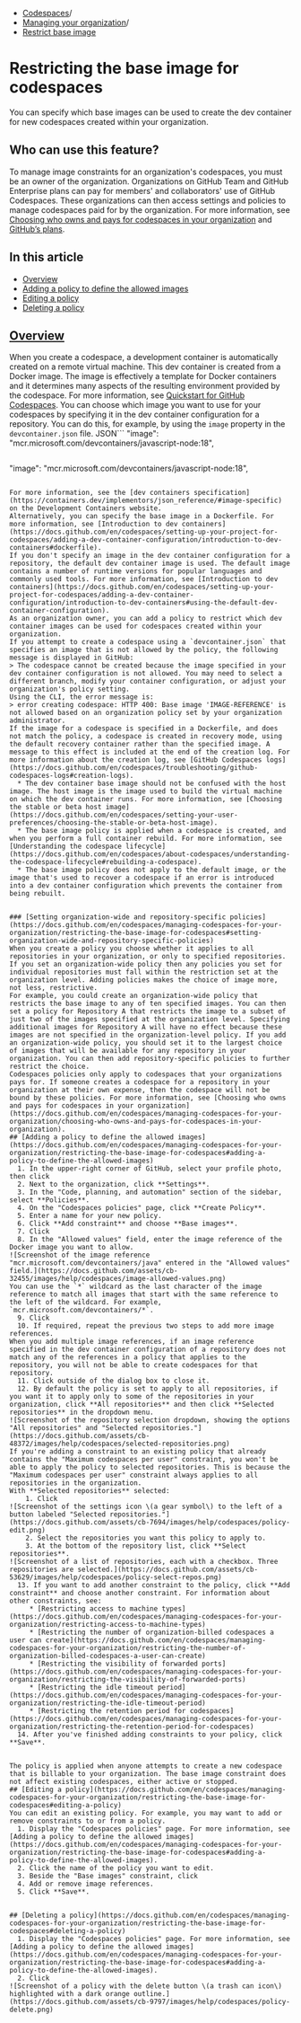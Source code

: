   * [Codespaces](https://docs.github.com/en/codespaces "Codespaces")/
  * [Managing your organization](https://docs.github.com/en/codespaces/managing-codespaces-for-your-organization "Managing your organization")/
  * [Restrict base image](https://docs.github.com/en/codespaces/managing-codespaces-for-your-organization/restricting-the-base-image-for-codespaces "Restrict base image")


# Restricting the base image for codespaces
You can specify which base images can be used to create the dev container for new codespaces created within your organization.
## Who can use this feature?
To manage image constraints for an organization's codespaces, you must be an owner of the organization.
Organizations on GitHub Team and GitHub Enterprise plans can pay for members' and collaborators' use of GitHub Codespaces. These organizations can then access settings and policies to manage codespaces paid for by the organization. For more information, see [Choosing who owns and pays for codespaces in your organization](https://docs.github.com/en/codespaces/managing-codespaces-for-your-organization/choosing-who-owns-and-pays-for-codespaces-in-your-organization#about-ownership-of-codespaces) and [GitHub’s plans](https://docs.github.com/en/get-started/learning-about-github/githubs-plans).
## In this article
  * [Overview](https://docs.github.com/en/codespaces/managing-codespaces-for-your-organization/restricting-the-base-image-for-codespaces#overview)
  * [Adding a policy to define the allowed images](https://docs.github.com/en/codespaces/managing-codespaces-for-your-organization/restricting-the-base-image-for-codespaces#adding-a-policy-to-define-the-allowed-images)
  * [Editing a policy](https://docs.github.com/en/codespaces/managing-codespaces-for-your-organization/restricting-the-base-image-for-codespaces#editing-a-policy)
  * [Deleting a policy](https://docs.github.com/en/codespaces/managing-codespaces-for-your-organization/restricting-the-base-image-for-codespaces#deleting-a-policy)


## [Overview](https://docs.github.com/en/codespaces/managing-codespaces-for-your-organization/restricting-the-base-image-for-codespaces#overview)
When you create a codespace, a development container is automatically created on a remote virtual machine. This dev container is created from a Docker image. The image is effectively a template for Docker containers and it determines many aspects of the resulting environment provided by the codespace. For more information, see [Quickstart for GitHub Codespaces](https://docs.github.com/en/codespaces/quickstart#introduction).
You can choose which image you want to use for your codespaces by specifying it in the dev container configuration for a repository. You can do this, for example, by using the `image` property in the `devcontainer.json` file.
JSON```
"image": "mcr.microsoft.com/devcontainers/javascript-node:18",

```
```
"image": "mcr.microsoft.com/devcontainers/javascript-node:18",

```

For more information, see the [dev containers specification](https://containers.dev/implementors/json_reference/#image-specific) on the Development Containers website.
Alternatively, you can specify the base image in a Dockerfile. For more information, see [Introduction to dev containers](https://docs.github.com/en/codespaces/setting-up-your-project-for-codespaces/adding-a-dev-container-configuration/introduction-to-dev-containers#dockerfile).
If you don't specify an image in the dev container configuration for a repository, the default dev container image is used. The default image contains a number of runtime versions for popular languages and commonly used tools. For more information, see [Introduction to dev containers](https://docs.github.com/en/codespaces/setting-up-your-project-for-codespaces/adding-a-dev-container-configuration/introduction-to-dev-containers#using-the-default-dev-container-configuration).
As an organization owner, you can add a policy to restrict which dev container images can be used for codespaces created within your organization.
If you attempt to create a codespace using a `devcontainer.json` that specifies an image that is not allowed by the policy, the following message is displayed in GitHub:
> The codespace cannot be created because the image specified in your dev container configuration is not allowed. You may need to select a different branch, modify your container configuration, or adjust your organization's policy setting.
Using the CLI, the error message is:
> error creating codespace: HTTP 400: Base image 'IMAGE-REFERENCE' is not allowed based on an organization policy set by your organization administrator.
If the image for a codespace is specified in a Dockerfile, and does not match the policy, a codespace is created in recovery mode, using the default recovery container rather than the specified image. A message to this effect is included at the end of the creation log. For more information about the creation log, see [GitHub Codespaces logs](https://docs.github.com/en/codespaces/troubleshooting/github-codespaces-logs#creation-logs).
  * The dev container base image should not be confused with the host image. The host image is the image used to build the virtual machine on which the dev container runs. For more information, see [Choosing the stable or beta host image](https://docs.github.com/en/codespaces/setting-your-user-preferences/choosing-the-stable-or-beta-host-image).
  * The base image policy is applied when a codespace is created, and when you perform a full container rebuild. For more information, see [Understanding the codespace lifecycle](https://docs.github.com/en/codespaces/about-codespaces/understanding-the-codespace-lifecycle#rebuilding-a-codespace).
  * The base image policy does not apply to the default image, or the image that's used to recover a codespace if an error is introduced into a dev container configuration which prevents the container from being rebuilt.


### [Setting organization-wide and repository-specific policies](https://docs.github.com/en/codespaces/managing-codespaces-for-your-organization/restricting-the-base-image-for-codespaces#setting-organization-wide-and-repository-specific-policies)
When you create a policy you choose whether it applies to all repositories in your organization, or only to specified repositories. If you set an organization-wide policy then any policies you set for individual repositories must fall within the restriction set at the organization level. Adding policies makes the choice of image more, not less, restrictive.
For example, you could create an organization-wide policy that restricts the base image to any of ten specified images. You can then set a policy for Repository A that restricts the image to a subset of just two of the images specified at the organization level. Specifying additional images for Repository A will have no effect because these images are not specified in the organization-level policy. If you add an organization-wide policy, you should set it to the largest choice of images that will be available for any repository in your organization. You can then add repository-specific policies to further restrict the choice.
Codespaces policies only apply to codespaces that your organizations pays for. If someone creates a codespace for a repository in your organization at their own expense, then the codespace will not be bound by these policies. For more information, see [Choosing who owns and pays for codespaces in your organization](https://docs.github.com/en/codespaces/managing-codespaces-for-your-organization/choosing-who-owns-and-pays-for-codespaces-in-your-organization).
## [Adding a policy to define the allowed images](https://docs.github.com/en/codespaces/managing-codespaces-for-your-organization/restricting-the-base-image-for-codespaces#adding-a-policy-to-define-the-allowed-images)
  1. In the upper-right corner of GitHub, select your profile photo, then click 
  2. Next to the organization, click **Settings**.
  3. In the "Code, planning, and automation" section of the sidebar, select **Policies**.
  4. On the "Codespaces policies" page, click **Create Policy**.
  5. Enter a name for your new policy.
  6. Click **Add constraint** and choose **Base images**.
  7. Click 
  8. In the "Allowed values" field, enter the image reference of the Docker image you want to allow.
![Screenshot of the image reference "mcr.microsoft.com/devcontainers/java" entered in the "Allowed values" field.](https://docs.github.com/assets/cb-32455/images/help/codespaces/image-allowed-values.png)
You can use the `*` wildcard as the last character of the image reference to match all images that start with the same reference to the left of the wildcard. For example, `mcr.microsoft.com/devcontainers/*`.
  9. Click 
  10. If required, repeat the previous two steps to add more image references.
When you add multiple image references, if an image reference specified in the dev container configuration of a repository does not match any of the references in a policy that applies to the repository, you will not be able to create codespaces for that repository.
  11. Click outside of the dialog box to close it.
  12. By default the policy is set to apply to all repositories, if you want it to apply only to some of the repositories in your organization, click **All repositories** and then click **Selected repositories** in the dropdown menu.
![Screenshot of the repository selection dropdown, showing the options "All repositories" and "Selected repositories."](https://docs.github.com/assets/cb-48372/images/help/codespaces/selected-repositories.png)
If you're adding a constraint to an existing policy that already contains the "Maximum codespaces per user" constraint, you won't be able to apply the policy to selected repositories. This is because the "Maximum codespaces per user" constraint always applies to all repositories in the organization.
With **Selected repositories** selected:
    1. Click 
![Screenshot of the settings icon \(a gear symbol\) to the left of a button labeled "Selected repositories."](https://docs.github.com/assets/cb-7694/images/help/codespaces/policy-edit.png)
    2. Select the repositories you want this policy to apply to.
    3. At the bottom of the repository list, click **Select repositories**.
![Screenshot of a list of repositories, each with a checkbox. Three repositories are selected.](https://docs.github.com/assets/cb-53629/images/help/codespaces/policy-select-repos.png)
  13. If you want to add another constraint to the policy, click **Add constraint** and choose another constraint. For information about other constraints, see:
     * [Restricting access to machine types](https://docs.github.com/en/codespaces/managing-codespaces-for-your-organization/restricting-access-to-machine-types)
     * [Restricting the number of organization-billed codespaces a user can create](https://docs.github.com/en/codespaces/managing-codespaces-for-your-organization/restricting-the-number-of-organization-billed-codespaces-a-user-can-create)
     * [Restricting the visibility of forwarded ports](https://docs.github.com/en/codespaces/managing-codespaces-for-your-organization/restricting-the-visibility-of-forwarded-ports)
     * [Restricting the idle timeout period](https://docs.github.com/en/codespaces/managing-codespaces-for-your-organization/restricting-the-idle-timeout-period)
     * [Restricting the retention period for codespaces](https://docs.github.com/en/codespaces/managing-codespaces-for-your-organization/restricting-the-retention-period-for-codespaces)
  14. After you've finished adding constraints to your policy, click **Save**.


The policy is applied when anyone attempts to create a new codespace that is billable to your organization. The base image constraint does not affect existing codespaces, either active or stopped.
## [Editing a policy](https://docs.github.com/en/codespaces/managing-codespaces-for-your-organization/restricting-the-base-image-for-codespaces#editing-a-policy)
You can edit an existing policy. For example, you may want to add or remove constraints to or from a policy.
  1. Display the "Codespaces policies" page. For more information, see [Adding a policy to define the allowed images](https://docs.github.com/en/codespaces/managing-codespaces-for-your-organization/restricting-the-base-image-for-codespaces#adding-a-policy-to-define-the-allowed-images).
  2. Click the name of the policy you want to edit.
  3. Beside the "Base images" constraint, click 
  4. Add or remove image references.
  5. Click **Save**.


## [Deleting a policy](https://docs.github.com/en/codespaces/managing-codespaces-for-your-organization/restricting-the-base-image-for-codespaces#deleting-a-policy)
  1. Display the "Codespaces policies" page. For more information, see [Adding a policy to define the allowed images](https://docs.github.com/en/codespaces/managing-codespaces-for-your-organization/restricting-the-base-image-for-codespaces#adding-a-policy-to-define-the-allowed-images).
  2. Click 
![Screenshot of a policy with the delete button \(a trash can icon\) highlighted with a dark orange outline.](https://docs.github.com/assets/cb-9797/images/help/codespaces/policy-delete.png)


